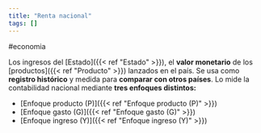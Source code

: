 ```yaml
---
title: "Renta nacional"
tags: []
---
```

#economia 

Los ingresos del [Estado]({{< ref "Estado" >}}), el **valor monetario** de los [productos]({{< ref "Producto" >}}) lanzados en el país. Se usa como **registro histórico** y medida para **comparar con otros países**. Lo mide la contabilidad nacional mediante **tres enfoques distintos:**

- [Enfoque producto (P)]({{< ref "Enfoque producto (P)" >}})
- [Enfoque gasto (G)]({{< ref "Enfoque gasto (G)" >}})
- [Enfoque ingreso (Y)]({{< ref "Enfoque ingreso (Y)" >}})